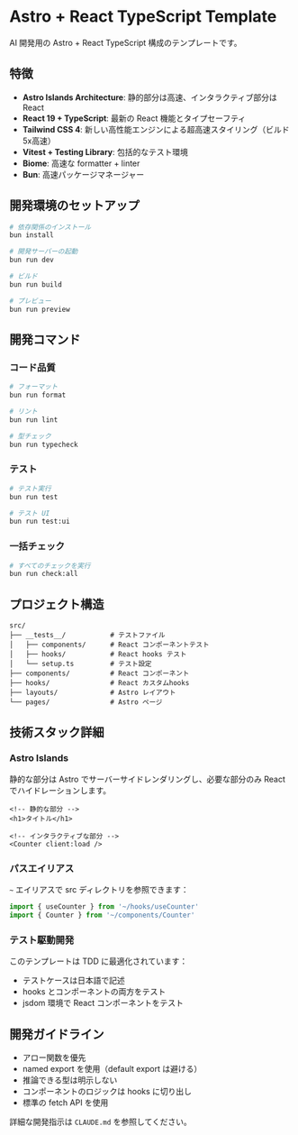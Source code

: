 # Astro + React TypeScript Template

AI 開発用の Astro + React TypeScript 構成のテンプレートです。

## 特徴

- **Astro Islands Architecture**: 静的部分は高速、インタラクティブ部分は React
- **React 19 + TypeScript**: 最新の React 機能とタイプセーフティ
- **Tailwind CSS 4**: 新しい高性能エンジンによる超高速スタイリング（ビルド5x高速）
- **Vitest + Testing Library**: 包括的なテスト環境
- **Biome**: 高速な formatter + linter
- **Bun**: 高速パッケージマネージャー

## 開発環境のセットアップ

```bash
# 依存関係のインストール
bun install

# 開発サーバーの起動
bun run dev

# ビルド
bun run build

# プレビュー
bun run preview
```

## 開発コマンド

### コード品質

```bash
# フォーマット
bun run format

# リント
bun run lint

# 型チェック
bun run typecheck
```

### テスト

```bash
# テスト実行
bun run test

# テスト UI
bun run test:ui
```

### 一括チェック

```bash
# すべてのチェックを実行
bun run check:all
```

## プロジェクト構造

```
src/
├── __tests__/           # テストファイル
│   ├── components/      # React コンポーネントテスト
│   ├── hooks/           # React hooks テスト
│   └── setup.ts         # テスト設定
├── components/          # React コンポーネント
├── hooks/               # React カスタムhooks
├── layouts/             # Astro レイアウト
└── pages/               # Astro ページ
```

## 技術スタック詳細

### Astro Islands

静的な部分は Astro でサーバーサイドレンダリングし、必要な部分のみ React でハイドレーションします。

```astro
<!-- 静的な部分 -->
<h1>タイトル</h1>

<!-- インタラクティブな部分 -->
<Counter client:load />
```

### パスエイリアス

`~` エイリアスで src ディレクトリを参照できます：

```typescript
import { useCounter } from '~/hooks/useCounter'
import { Counter } from '~/components/Counter'
```

### テスト駆動開発

このテンプレートは TDD に最適化されています：

- テストケースは日本語で記述
- hooks とコンポーネントの両方をテスト
- jsdom 環境で React コンポーネントをテスト

## 開発ガイドライン

- アロー関数を優先
- named export を使用（default export は避ける）
- 推論できる型は明示しない
- コンポーネントのロジックは hooks に切り出し
- 標準の fetch API を使用

詳細な開発指示は `CLAUDE.md` を参照してください。